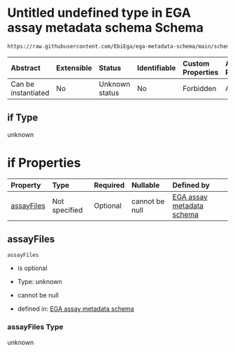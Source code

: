 # Untitled undefined type in EGA assay metadata schema Schema

```txt
https://raw.githubusercontent.com/EbiEga/ega-metadata-schema/main/schemas/EGA.assay.json#/allOf/0/if
```



| Abstract            | Extensible | Status         | Identifiable | Custom Properties | Additional Properties | Access Restrictions | Defined In                                                                 |
| :------------------ | :--------- | :------------- | :----------- | :---------------- | :-------------------- | :------------------ | :------------------------------------------------------------------------- |
| Can be instantiated | No         | Unknown status | No           | Forbidden         | Allowed               | none                | [EGA.assay.json\*](../../../schemas/EGA.assay.json "open original schema") |

## if Type

unknown

# if Properties

| Property                  | Type          | Required | Nullable       | Defined by                                                                                                                                                                                                                                                                    |
| :------------------------ | :------------ | :------- | :------------- | :---------------------------------------------------------------------------------------------------------------------------------------------------------------------------------------------------------------------------------------------------------------------------- |
| [assayFiles](#assayfiles) | Not specified | Optional | cannot be null | [EGA assay metadata schema](ega-3-allof-if-the-files-are-aligned-reads-the-reference-alignment-details-are-expected-if-properties-assayfiles.md "https://raw.githubusercontent.com/EbiEga/ega-metadata-schema/main/schemas/EGA.assay.json#/allOf/0/if/properties/assayFiles") |

## assayFiles



`assayFiles`

* is optional

* Type: unknown

* cannot be null

* defined in: [EGA assay metadata schema](ega-3-allof-if-the-files-are-aligned-reads-the-reference-alignment-details-are-expected-if-properties-assayfiles.md "https://raw.githubusercontent.com/EbiEga/ega-metadata-schema/main/schemas/EGA.assay.json#/allOf/0/if/properties/assayFiles")

### assayFiles Type

unknown
